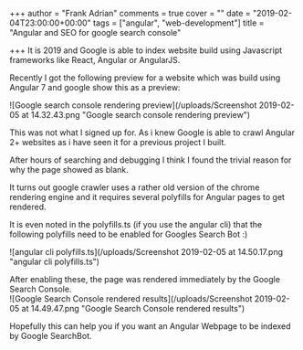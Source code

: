 +++
author = "Frank Adrian"
comments = true
cover = ""
date = "2019-02-04T23:00:00+00:00"
tags = ["angular", "web-development"]
title = "Angular and SEO for google search console"

+++
It is 2019 and Google is able to index website build using Javascript frameworks like React, Angular or AngularJS.

Recently I got the following preview for a website which was build using Angular 7 and google show this as a preview:

![Google search console rendering preview](/uploads/Screenshot 2019-02-05 at 14.32.43.png "Google search console rendering preview")

This was not what I signed up for. As i knew Google is able to crawl Angular 2+ websites as i have seen it for a previous project I built.

After hours of searching and debugging I think I found the trivial reason for why the page showed as blank.

It turns out google crawler uses a rather old version of the chrome rendering engine and it requires several polyfills for Angular pages to get rendered.

It is even noted in the polyfills.ts (if you use the angular cli) that the following polyfills need to be enabled for Googles Search Bot :)

![angular cli polyfills.ts](/uploads/Screenshot 2019-02-05 at 14.50.17.png "angular cli polyfills.ts")

After enabling these, the page was rendered immediately by the Google Search Console.  
![Google Search Console rendered results](/uploads/Screenshot 2019-02-05 at 14.49.47.png "Google Search Console rendered results")

Hopefully this can help you if you want an Angular Webpage to be indexed by Google SearchBot.